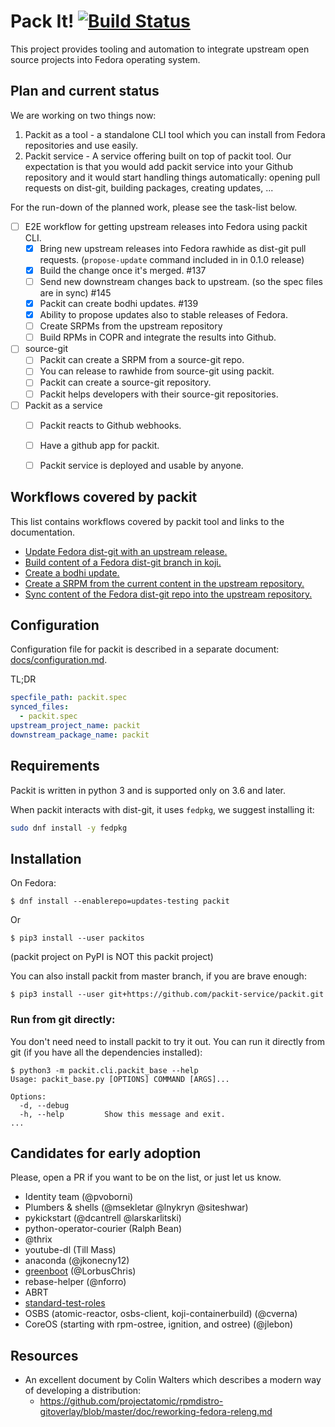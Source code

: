# Pack It! [![Build Status](https://ci.centos.org/job/packit-master/badge/icon)](https://ci.centos.org/job/packit-master)

This project provides tooling and automation to integrate upstream open source
projects into Fedora operating system.


## Plan and current status

We are working on two things now:
 1. Packit as a tool - a standalone CLI tool which you can install from Fedora
    repositories and use easily.
 2. Packit service - A service offering built on top of packit tool. Our
    expectation is that you would add packit service into your Github
    repository and it would start handling things automatically: opening pull
    requests on dist-git, building packages, creating updates, ...

For the run-down of the planned work, please see the task-list below.


* [ ] E2E workflow for getting upstream releases into Fedora using packit CLI.
  * [x] Bring new upstream releases into Fedora rawhide as dist-git pull
        requests. (`propose-update` command included in in 0.1.0 release)
  * [x] Build the change once it's merged. #137
  * [ ] Send new downstream changes back to upstream. (so the spec files are in
        sync) #145
  * [x] Packit can create bodhi updates. #139
  * [x] Ability to propose updates also to stable releases of Fedora.
  * [ ] Create SRPMs from the upstream repository
  * [ ] Build RPMs in COPR and integrate the results into Github.
* [ ] source-git
  * [ ] Packit can create a SRPM from a source-git repo.
  * [ ] You can release to rawhide from source-git using packit.
  * [ ] Packit can create a source-git repository.
  * [ ] Packit helps developers with their source-git repositories.
* [ ] Packit as a service
  * [ ] Packit reacts to Github webhooks.
  * [ ] Have a github app for packit.
  * [ ] Packit service is deployed and usable by anyone.


## Workflows covered by packit

This list contains workflows covered by packit tool and links to the documentation.

* [Update Fedora dist-git with an upstream release.](/docs/propose_update.md)
* [Build content of a Fedora dist-git branch in koji.](/docs/build.md)
* [Create a bodhi update.](/docs/create_bodhi_update.md)
* [Create a SRPM from the current content in the upstream repository.](/docs/srpm.md)
* [Sync content of the Fedora dist-git repo into the upstream repository.](/docs/sync-from-downstream.md)


## Configuration

Configuration file for packit is described in a separate document: [docs/configuration.md](/docs/configuration.md).

TL;DR

```yaml
specfile_path: packit.spec
synced_files:
  - packit.spec
upstream_project_name: packit
downstream_package_name: packit
```


## Requirements

Packit is written in python 3 and is supported only on 3.6 and later.

When packit interacts with dist-git, it uses `fedpkg`, we suggest installing it:

```bash
sudo dnf install -y fedpkg
```

## Installation

On Fedora:

```
$ dnf install --enablerepo=updates-testing packit
```

Or

```
$ pip3 install --user packitos
```

(packit project on PyPI is NOT this packit project)

You can also install packit from master branch, if you are brave enough:

```
$ pip3 install --user git+https://github.com/packit-service/packit.git
```


### Run from git directly:

You don't need need to install packit to try it out. You can run it directly
from git (if you have all the dependencies installed):

```
$ python3 -m packit.cli.packit_base --help
Usage: packit_base.py [OPTIONS] COMMAND [ARGS]...

Options:
  -d, --debug
  -h, --help         Show this message and exit.
...
```


## Candidates for early adoption

Please, open a PR if you want to be on the list, or just let us know.

* Identity team (@pvoborni)
* Plumbers & shells (@msekletar @lnykryn @siteshwar)
* pykickstart (@dcantrell @larskarlitski)
* python-operator-courier (Ralph Bean)
* @thrix
* youtube-dl (Till Mass)
* anaconda (@jkonecny12)
* [greenboot](https://github.com/LorbusChris/greenboot/) (@LorbusChris)
* rebase-helper (@nforro)
* ABRT
* [standard-test-roles](https://pagure.io/standard-test-roles)
* OSBS (atomic-reactor, osbs-client, koji-containerbuild) (@cverna)
* CoreOS (starting with rpm-ostree, ignition, and ostree) (@jlebon)


## Resources

 * An excellent document by Colin Walters which describes a modern way of
   developing a distribution:
   * https://github.com/projectatomic/rpmdistro-gitoverlay/blob/master/doc/reworking-fedora-releng.md
